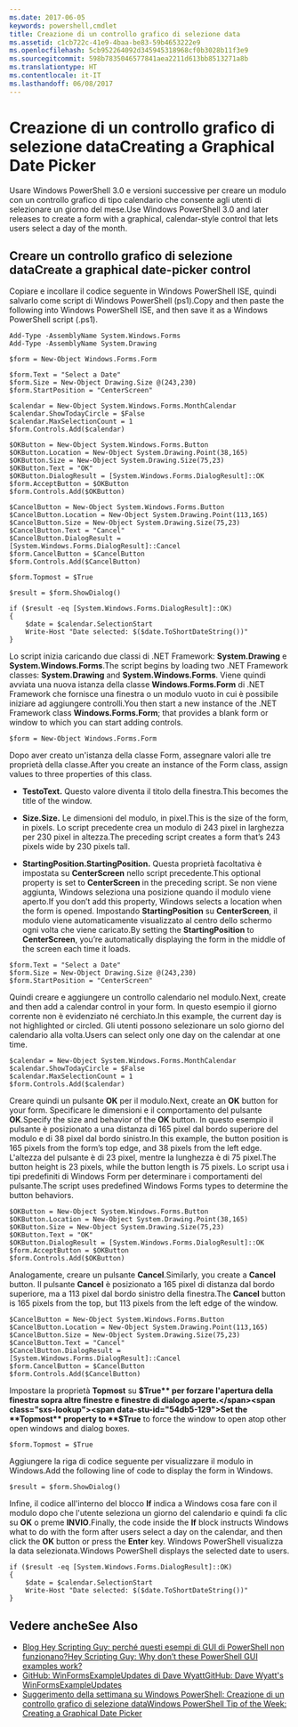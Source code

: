 ```yaml
---
ms.date: 2017-06-05
keywords: powershell,cmdlet
title: Creazione di un controllo grafico di selezione data
ms.assetid: c1cb722c-41e9-4baa-be83-59b4653222e9
ms.openlocfilehash: 5cb952264092d345945318968cf0b3028b11f3e9
ms.sourcegitcommit: 598b7835046577841aea2211d613bb8513271a8b
ms.translationtype: HT
ms.contentlocale: it-IT
ms.lasthandoff: 06/08/2017
---
```

# <a name="creating-a-graphical-date-picker"></a><span data-ttu-id="54db5-103">Creazione di un controllo grafico di selezione data</span><span class="sxs-lookup"><span data-stu-id="54db5-103">Creating a Graphical Date Picker</span></span>
<span data-ttu-id="54db5-104">Usare Windows PowerShell 3.0 e versioni successive per creare un modulo con un controllo grafico di tipo calendario che consente agli utenti di selezionare un giorno del mese.</span><span class="sxs-lookup"><span data-stu-id="54db5-104">Use Windows PowerShell 3.0 and later releases to create a form with a graphical, calendar-style control that lets users select a day of the month.</span></span>

## <a name="create-a-graphical-date-picker-control"></a><span data-ttu-id="54db5-105">Creare un controllo grafico di selezione data</span><span class="sxs-lookup"><span data-stu-id="54db5-105">Create a graphical date-picker control</span></span>
<span data-ttu-id="54db5-106">Copiare e incollare il codice seguente in Windows PowerShell ISE, quindi salvarlo come script di Windows PowerShell (ps1).</span><span class="sxs-lookup"><span data-stu-id="54db5-106">Copy and then paste the following into Windows PowerShell ISE, and then save it as a Windows PowerShell script (.ps1).</span></span>

```
Add-Type -AssemblyName System.Windows.Forms
Add-Type -AssemblyName System.Drawing

$form = New-Object Windows.Forms.Form 

$form.Text = "Select a Date" 
$form.Size = New-Object Drawing.Size @(243,230) 
$form.StartPosition = "CenterScreen"

$calendar = New-Object System.Windows.Forms.MonthCalendar 
$calendar.ShowTodayCircle = $False
$calendar.MaxSelectionCount = 1
$form.Controls.Add($calendar) 

$OKButton = New-Object System.Windows.Forms.Button
$OKButton.Location = New-Object System.Drawing.Point(38,165)
$OKButton.Size = New-Object System.Drawing.Size(75,23)
$OKButton.Text = "OK"
$OKButton.DialogResult = [System.Windows.Forms.DialogResult]::OK
$form.AcceptButton = $OKButton
$form.Controls.Add($OKButton)

$CancelButton = New-Object System.Windows.Forms.Button
$CancelButton.Location = New-Object System.Drawing.Point(113,165)
$CancelButton.Size = New-Object System.Drawing.Size(75,23)
$CancelButton.Text = "Cancel"
$CancelButton.DialogResult = [System.Windows.Forms.DialogResult]::Cancel
$form.CancelButton = $CancelButton
$form.Controls.Add($CancelButton)

$form.Topmost = $True

$result = $form.ShowDialog() 

if ($result -eq [System.Windows.Forms.DialogResult]::OK)
{
    $date = $calendar.SelectionStart
    Write-Host "Date selected: $($date.ToShortDateString())"
}
```

<span data-ttu-id="54db5-107">Lo script inizia caricando due classi di .NET Framework: **System.Drawing** e **System.Windows.Forms**.</span><span class="sxs-lookup"><span data-stu-id="54db5-107">The script begins by loading two .NET Framework classes: **System.Drawing** and **System.Windows.Forms**.</span></span> <span data-ttu-id="54db5-108">Viene quindi avviata una nuova istanza della classe **Windows.Forms.Form** di .NET Framework che fornisce una finestra o un modulo vuoto in cui è possibile iniziare ad aggiungere controlli.</span><span class="sxs-lookup"><span data-stu-id="54db5-108">You then start a new instance of the .NET Framework class **Windows.Forms.Form**; that provides a blank form or window to which you can start adding controls.</span></span>

```
$form = New-Object Windows.Forms.Form
```

<span data-ttu-id="54db5-109">Dopo aver creato un'istanza della classe Form, assegnare valori alle tre proprietà della classe.</span><span class="sxs-lookup"><span data-stu-id="54db5-109">After you create an instance of the Form class, assign values to three properties of this class.</span></span>

-   <span data-ttu-id="54db5-110">**Testo**</span><span class="sxs-lookup"><span data-stu-id="54db5-110">**Text.**</span></span> <span data-ttu-id="54db5-111">Questo valore diventa il titolo della finestra.</span><span class="sxs-lookup"><span data-stu-id="54db5-111">This becomes the title of the window.</span></span>

-   <span data-ttu-id="54db5-112">**Size.**</span><span class="sxs-lookup"><span data-stu-id="54db5-112">**Size.**</span></span> <span data-ttu-id="54db5-113">Le dimensioni del modulo, in pixel.</span><span class="sxs-lookup"><span data-stu-id="54db5-113">This is the size of the form, in pixels.</span></span> <span data-ttu-id="54db5-114">Lo script precedente crea un modulo di 243 pixel in larghezza per 230 pixel in altezza.</span><span class="sxs-lookup"><span data-stu-id="54db5-114">The preceding script creates a form that’s 243 pixels wide by 230 pixels tall.</span></span>

-   <span data-ttu-id="54db5-115">**StartingPosition.**</span><span class="sxs-lookup"><span data-stu-id="54db5-115">**StartingPosition.**</span></span> <span data-ttu-id="54db5-116">Questa proprietà facoltativa è impostata su **CenterScreen** nello script precedente.</span><span class="sxs-lookup"><span data-stu-id="54db5-116">This optional property is set to **CenterScreen** in the preceding script.</span></span> <span data-ttu-id="54db5-117">Se non viene aggiunta, Windows seleziona una posizione quando il modulo viene aperto.</span><span class="sxs-lookup"><span data-stu-id="54db5-117">If you don’t add this property, Windows selects a location when the form is opened.</span></span> <span data-ttu-id="54db5-118">Impostando **StartingPosition** su **CenterScreen**, il modulo viene automaticamente visualizzato al centro dello schermo ogni volta che viene caricato.</span><span class="sxs-lookup"><span data-stu-id="54db5-118">By setting the **StartingPosition** to **CenterScreen**, you’re automatically displaying the form in the middle of the screen each time it loads.</span></span>

```
$form.Text = "Select a Date" 
$form.Size = New-Object Drawing.Size @(243,230) 
$form.StartPosition = "CenterScreen"
```

<span data-ttu-id="54db5-119">Quindi creare e aggiungere un controllo calendario nel modulo.</span><span class="sxs-lookup"><span data-stu-id="54db5-119">Next, create and then add a calendar control in your form.</span></span> <span data-ttu-id="54db5-120">In questo esempio il giorno corrente non è evidenziato né cerchiato.</span><span class="sxs-lookup"><span data-stu-id="54db5-120">In this example, the current day is not highlighted or circled.</span></span> <span data-ttu-id="54db5-121">Gli utenti possono selezionare un solo giorno del calendario alla volta.</span><span class="sxs-lookup"><span data-stu-id="54db5-121">Users can select only one day on the calendar at one time.</span></span>

```
$calendar = New-Object System.Windows.Forms.MonthCalendar 
$calendar.ShowTodayCircle = $False
$calendar.MaxSelectionCount = 1
$form.Controls.Add($calendar)
```

<span data-ttu-id="54db5-122">Creare quindi un pulsante **OK** per il modulo.</span><span class="sxs-lookup"><span data-stu-id="54db5-122">Next, create an **OK** button for your form.</span></span> <span data-ttu-id="54db5-123">Specificare le dimensioni e il comportamento del pulsante **OK**.</span><span class="sxs-lookup"><span data-stu-id="54db5-123">Specify the size and behavior of the **OK** button.</span></span> <span data-ttu-id="54db5-124">In questo esempio il pulsante è posizionato a una distanza di 165 pixel dal bordo superiore del modulo e di 38 pixel dal bordo sinistro.</span><span class="sxs-lookup"><span data-stu-id="54db5-124">In this example, the button position is 165 pixels from the form’s top edge, and 38 pixels from the left edge.</span></span> <span data-ttu-id="54db5-125">L'altezza del pulsante è di 23 pixel, mentre la lunghezza è di 75 pixel.</span><span class="sxs-lookup"><span data-stu-id="54db5-125">The button height is 23 pixels, while the button length is 75 pixels.</span></span> <span data-ttu-id="54db5-126">Lo script usa i tipi predefiniti di Windows Form per determinare i comportamenti del pulsante.</span><span class="sxs-lookup"><span data-stu-id="54db5-126">The script uses predefined Windows Forms types to determine the button behaviors.</span></span>

```
$OKButton = New-Object System.Windows.Forms.Button
$OKButton.Location = New-Object System.Drawing.Point(38,165)
$OKButton.Size = New-Object System.Drawing.Size(75,23)
$OKButton.Text = "OK"
$OKButton.DialogResult = [System.Windows.Forms.DialogResult]::OK
$form.AcceptButton = $OKButton
$form.Controls.Add($OKButton)
```

<span data-ttu-id="54db5-127">Analogamente, creare un pulsante **Cancel**.</span><span class="sxs-lookup"><span data-stu-id="54db5-127">Similarly, you create a **Cancel** button.</span></span> <span data-ttu-id="54db5-128">Il pulsante **Cancel** è posizionato a 165 pixel di distanza dal bordo superiore, ma a 113 pixel dal bordo sinistro della finestra.</span><span class="sxs-lookup"><span data-stu-id="54db5-128">The **Cancel** button is 165 pixels from the top, but 113 pixels from the left edge of the window.</span></span>

```
$CancelButton = New-Object System.Windows.Forms.Button
$CancelButton.Location = New-Object System.Drawing.Point(113,165)
$CancelButton.Size = New-Object System.Drawing.Size(75,23)
$CancelButton.Text = "Cancel"
$CancelButton.DialogResult = [System.Windows.Forms.DialogResult]::Cancel
$form.CancelButton = $CancelButton
$form.Controls.Add($CancelButton)
```

<span data-ttu-id="54db5-129">Impostare la proprietà **Topmost** su **$True** per forzare l'apertura della finestra sopra altre finestre e finestre di dialogo aperte.</span><span class="sxs-lookup"><span data-stu-id="54db5-129">Set the **Topmost** property to **$True** to force the window to open atop other open windows and dialog boxes.</span></span>

```
$form.Topmost = $True
```

<span data-ttu-id="54db5-130">Aggiungere la riga di codice seguente per visualizzare il modulo in Windows.</span><span class="sxs-lookup"><span data-stu-id="54db5-130">Add the following line of code to display the form in Windows.</span></span>

```
$result = $form.ShowDialog()
```

<span data-ttu-id="54db5-131">Infine, il codice all'interno del blocco **If** indica a Windows cosa fare con il modulo dopo che l'utente seleziona un giorno del calendario e quindi fa clic su **OK** o preme **INVIO**.</span><span class="sxs-lookup"><span data-stu-id="54db5-131">Finally, the code inside the **If** block instructs Windows what to do with the form after users select a day on the calendar, and then click the **OK** button or press the **Enter** key.</span></span> <span data-ttu-id="54db5-132">Windows PowerShell visualizza la data selezionata.</span><span class="sxs-lookup"><span data-stu-id="54db5-132">Windows PowerShell displays the selected date to users.</span></span>

```
if ($result -eq [System.Windows.Forms.DialogResult]::OK)
{
    $date = $calendar.SelectionStart
    Write-Host "Date selected: $($date.ToShortDateString())"
}
```

## <a name="see-also"></a><span data-ttu-id="54db5-133">Vedere anche</span><span class="sxs-lookup"><span data-stu-id="54db5-133">See Also</span></span>
- [<span data-ttu-id="54db5-134">Blog Hey Scripting Guy: perché questi esempi di GUI di PowerShell non funzionano?</span><span class="sxs-lookup"><span data-stu-id="54db5-134">Hey Scripting Guy:  Why don’t these PowerShell GUI examples work?</span></span>](http://go.microsoft.com/fwlink/?LinkId=506644)
- [<span data-ttu-id="54db5-135">GitHub: WinFormsExampleUpdates di Dave Wyatt</span><span class="sxs-lookup"><span data-stu-id="54db5-135">GitHub: Dave Wyatt's WinFormsExampleUpdates</span></span>](https://github.com/dlwyatt/WinFormsExampleUpdates)
- [<span data-ttu-id="54db5-136">Suggerimento della settimana su Windows PowerShell: Creazione di un controllo grafico di selezione data</span><span class="sxs-lookup"><span data-stu-id="54db5-136">Windows PowerShell Tip of the Week:  Creating a Graphical Date Picker</span></span>](http://technet.microsoft.com/library/ff730942.aspx)


